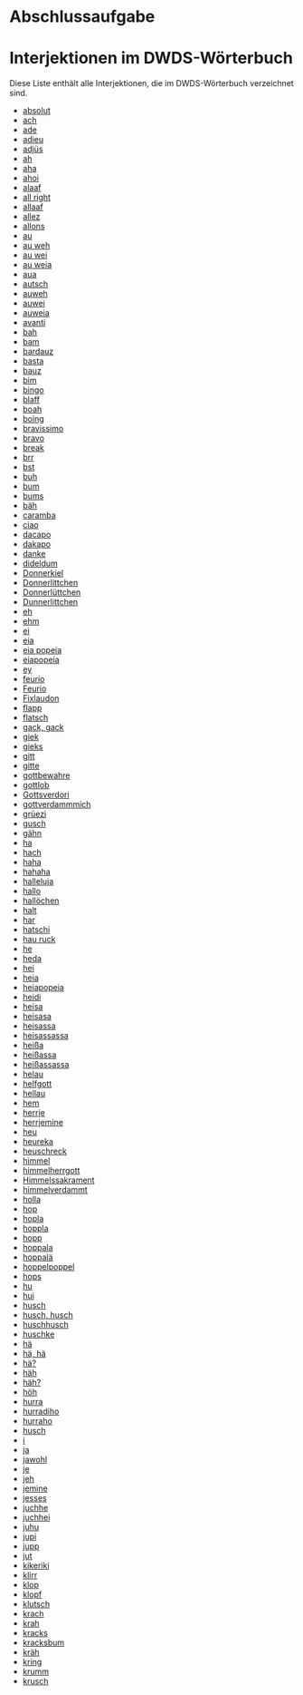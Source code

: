# Abschlussaufgabe
<!DOCTYPE html>
<html lang="de">
<head>
<meta charset="UTF-8">
<meta name="viewport" content="width=device-width, initial-scale=1.0">
</head>
<body>
<h1>Interjektionen im DWDS-Wörterbuch</h1>
<p>Diese Liste enthält alle Interjektionen, die im DWDS-Wörterbuch verzeichnet sind. </h2>
<ul>
    <li><a href="https://www.dwds.de/wb/absolut">absolut</a></li>
    <li><a href="https://www.dwds.de/wb/ach">ach</a></li>
    <li><a href="https://www.dwds.de/wb/ade">ade</a></li>
    <li><a href="https://www.dwds.de/wb/adieu">adieu</a></li>
    <li><a href="https://www.dwds.de/wb/adjüs">adjüs</a></li>
    <li><a href="https://www.dwds.de/wb/ah">ah</a></li>
    <li><a href="https://www.dwds.de/wb/aha">aha</a></li>
    <li><a href="https://www.dwds.de/wb/ahoi">ahoi</a></li>
    <li><a href="https://www.dwds.de/wb/alaaf">alaaf</a></li>
    <li><a href="https://www.dwds.de/wb/all%20right">all right</a></li>
    <li><a href="https://www.dwds.de/wb/allaaf">allaaf</a></li>
    <li><a href="https://www.dwds.de/wb/allez">allez</a></li>
    <li><a href="https://www.dwds.de/wb/allons">allons</a></li>
    <li><a href="https://www.dwds.de/wb/au">au</a></li>
    <li><a href="https://www.dwds.de/wb/au%20weh">au weh</a></li>
    <li><a href="https://www.dwds.de/wb/au%20wei">au wei</a></li>
    <li><a href="https://www.dwds.de/wb/au%20weia">au weia</a></li>
    <li><a href="https://www.dwds.de/wb/aua">aua</a></li>
    <li><a href="https://www.dwds.de/wb/autsch">autsch</a></li>
    <li><a href="https://www.dwds.de/wb/auweh">auweh</a></li>
    <li><a href="https://www.dwds.de/wb/auwei">auwei</a></li>
    <li><a href="https://www.dwds.de/wb/auweia">auweia</a></li>
    <li><a href="https://www.dwds.de/wb/avanti">avanti</a></li>
    <li><a href="https://www.dwds.de/wb/bah">bah</a></li>
    <li><a href="https://www.dwds.de/wb/bam">bam</a></li>
    <li><a href="https://www.dwds.de/wb/bardauz">bardauz</a></li>
    <li><a href="https://www.dwds.de/wb/basta">basta</a></li>
    <li><a href="https://www.dwds.de/wb/bauz">bauz</a></li>
    <li><a href="https://www.dwds.de/wb/bim">bim</a></li>
    <li><a href="https://www.dwds.de/wb/bingo">bingo</a></li>
    <li><a href="https://www.dwds.de/wb/blaff">blaff</a></li>
    <li><a href="https://www.dwds.de/wb/boah">boah</a></li>
    <li><a href="https://www.dwds.de/wb/boing">boing</a></li>
    <li><a href="https://www.dwds.de/wb/bravissimo">bravissimo</a></li>
    <li><a href="https://www.dwds.de/wb/bravo">bravo</a></li>
    <li><a href="https://www.dwds.de/wb/break">break</a></li>
    <li><a href="https://www.dwds.de/wb/brr">brr</a></li>
    <li><a href="https://www.dwds.de/wb/bst">bst</a></li>
    <li><a href="https://www.dwds.de/wb/buh">buh</a></li>
    <li><a href="https://www.dwds.de/wb/bum">bum</a></li>
    <li><a href="https://www.dwds.de/wb/bums">bums</a></li>
    <li><a href="https://www.dwds.de/wb/bäh">bäh</a></li>
    <li><a href="https://www.dwds.de/wb/caramba">caramba</a></li>
    <li><a href="https://www.dwds.de/wb/ciao">ciao</a></li>
    <li><a href="https://www.dwds.de/wb/dacapo">dacapo</a></li>
    <li><a href="https://www.dwds.de/wb/dakapo">dakapo</a></li>
    <li><a href="https://www.dwds.de/wb/danke">danke</a></li>
    <li><a href="https://www.dwds.de/wb/dideldum">dideldum</a></li>
    <li><a href="https://www.dwds.de/wb/Donnerkiel">Donnerkiel</a></li>
    <li><a href="https://www.dwds.de/wb/Donnerlittchen">Donnerlittchen</a></li>
    <li><a href="https://www.dwds.de/wb/Donnerlüttchen">Donnerlüttchen</a></li>
    <li><a href="https://www.dwds.de/wb/Dunnerlittchen">Dunnerlittchen</a></li>
    <li><a href="https://www.dwds.de/wb/eh">eh</a></li>
    <li><a href="https://www.dwds.de/wb/ehm">ehm</a></li>
    <li><a href="https://www.dwds.de/wb/ei">ei</a></li>
    <li><a href="https://www.dwds.de/wb/eia">eia</a></li>
    <li><a href="https://www.dwds.de/wb/eia%20popeia">eia popeia</a></li>
    <li><a href="https://www.dwds.de/wb/eiapopeia">eiapopeia</a></li>
    <li><a href="https://www.dwds.de/wb/ey">ey</a></li>
    <li><a href="https://www.dwds.de/wb/feurio">feurio</a></li>
    <li><a href="https://www.dwds.de/wb/Feurio">Feurio</a></li>
    <li><a href="https://www.dwds.de/wb/Fixlaudon">Fixlaudon</a></li>
    <li><a href="https://www.dwds.de/wb/flapp">flapp</a></li>
    <li><a href="https://www.dwds.de/wb/flatsch">flatsch</a></li>
    <li><a href="https://www.dwds.de/wb/gack,%20gack">gack, gack</a></li>
    <li><a href="https://www.dwds.de/wb/giek">giek</a></li>
    <li><a href="https://www.dwds.de/wb/gieks">gieks</a></li>
    <li><a href="https://www.dwds.de/wb/gitt">gitt</a></li>
    <li><a href="https://www.dwds.de/wb/gitte">gitte</a></li>
    <li><a href="https://www.dwds.de/wb/gottbewahre">gottbewahre</a></li>
    <li><a href="https://www.dwds.de/wb/gottlob">gottlob</a></li>
    <li><a href="https://www.dwds.de/wb/Gottsverdori">Gottsverdori</a></li>
    <li><a href="https://www.dwds.de/wb/gottverdammmich">gottverdammmich</a></li>
    <li><a href="https://www.dwds.de/wb/grüezi">grüezi</a></li>
    <li><a href="https://www.dwds.de/wb/gusch">gusch</a></li>
    <li><a href="https://www.dwds.de/wb/gähn">gähn</a></li>
    <li><a href="https://www.dwds.de/wb/ha">ha</a></li>
    <li><a href="https://www.dwds.de/wb/hach">hach</a></li>
    <li><a href="https://www.dwds.de/wb/haha">haha</a></li>
    <li><a href="https://www.dwds.de/wb/hahaha">hahaha</a></li>
    <li><a href="https://www.dwds.de/wb/halleluja">halleluja</a></li>
    <li><a href="https://www.dwds.de/wb/hallo">hallo</a></li>
    <li><a href="https://www.dwds.de/wb/hallöchen">hallöchen</a></li>
    <li><a href="https://www.dwds.de/wb/halt">halt</a></li>
    <li><a href="https://www.dwds.de/wb/har">har</a></li>
    <li><a href="https://www.dwds.de/wb/hatschi">hatschi</a></li>
    <li><a href="https://www.dwds.de/wb/hau%20ruck">hau ruck</a></li>
    <li><a href="https://www.dwds.de/wb/he">he</a></li>
    <li><a href="https://www.dwds.de/wb/heda">heda</a></li>
    <li><a href="https://www.dwds.de/wb/hei">hei</a></li>
    <li><a href="https://www.dwds.de/wb/heia">heia</a></li>
    <li><a href="https://www.dwds.de/wb/heiapopeia">heiapopeia</a></li>
    <li><a href="https://www.dwds.de/wb/heidi">heidi</a></li>
    <li><a href="https://www.dwds.de/wb/heisa">heisa</a></li>
    <li><a href="https://www.dwds.de/wb/heisasa">heisasa</a></li>
    <li><a href="https://www.dwds.de/wb/heisassa">heisassa</a></li>
    <li><a href="https://www.dwds.de/wb/heisassassa">heisassassa</a></li>
    <li><a href="https://www.dwds.de/wb/heißa">heißa</a></li>
    <li><a href="https://www.dwds.de/wb/heißassa">heißassa</a></li>
    <li><a href="https://www.dwds.de/wb/heißassassa">heißassassa</a></li>
    <li><a href="https://www.dwds.de/wb/helau">helau</a></li>
    <li><a href="https://www.dwds.de/wb/helfgott">helfgott</a></li>
    <li><a href="https://www.dwds.de/wb/hellau">hellau</a></li>
    <li><a href="https://www.dwds.de/wb/hem">hem</a></li>
    <li><a href="https://www.dwds.de/wb/herrje">herrje</a></li>
    <li><a href="https://www.dwds.de/wb/herrjemine">herrjemine</a></li>
    <li><a href="https://www.dwds.de/wb/heu">heu</a></li>
    <li><a href="https://www.dwds.de/wb/heureka">heureka</a></li>
    <li><a href="https://www.dwds.de/wb/heuschreck">heuschreck</a></li>
    <li><a href="https://www.dwds.de/wb/himmel">himmel</a></li>
    <li><a href="https://www.dwds.de/wb/himmelherrgott">himmelherrgott</a></li>
    <li><a href="https://www.dwds.de/wb/Himmelssakrament">Himmelssakrament</a></li>
    <li><a href="https://www.dwds.de/wb/himmelverdammt">himmelverdammt</a></li>
    <li><a href="https://www.dwds.de/wb/holla">holla</a></li>
    <li><a href="https://www.dwds.de/wb/hop">hop</a></li>
    <li><a href="https://www.dwds.de/wb/hopla">hopla</a></li>
    <li><a href="https://www.dwds.de/wb/hoppla">hoppla</a></li>
    <li><a href="https://www.dwds.de/wb/hopp">hopp</a></li>
    <li><a href="https://www.dwds.de/wb/hoppala">hoppala</a></li>
    <li><a href="https://www.dwds.de/wb/hoppalä">hoppalä</a></li>
    <li><a href="https://www.dwds.de/wb/hoppelpoppel">hoppelpoppel</a></li>
    <li><a href="https://www.dwds.de/wb/hops">hops</a></li>
    <li><a href="https://www.dwds.de/wb/hu">hu</a></li>
    <li><a href="https://www.dwds.de/wb/hui">hui</a></li>
    <li><a href="https://www.dwds.de/wb/husch">husch</a></li>
    <li><a href="https://www.dwds.de/wb/husch,%20husch">husch, husch</a></li>
    <li><a href="https://www.dwds.de/wb/huschhusch">huschhusch</a></li>
    <li><a href="https://www.dwds.de/wb/huschke">huschke</a></li>
    <li><a href="https://www.dwds.de/wb/hä">hä</a></li>
    <li><a href="https://www.dwds.de/wb/hä,%20hä">hä, hä</a></li>
    <li><a href="https://www.dwds.de/wb/hä?">hä?</a></li>
    <li><a href="https://www.dwds.de/wb/häh">häh</a></li>
    <li><a href="https://www.dwds.de/wb/häh?">häh?</a></li>
    <li><a href="https://www.dwds.de/wb/höh">höh</a></li>
    <li><a href="https://www.dwds.de/wb/hurra">hurra</a></li>
    <li><a href="https://www.dwds.de/wb/hurradiho">hurradiho</a></li>
    <li><a href="https://www.dwds.de/wb/hurraho">hurraho</a></li>
    <li><a href="https://www.dwds.de/wb/husch">husch</a></li>
    <li><a href="https://www.dwds.de/wb/i">i</a></li>
<li><a href="https://www.dwds.de/wb/ja">ja</a></li>
<li><a href="https://www.dwds.de/wb/jawohl">jawohl</a></li>
<li><a href="https://www.dwds.de/wb/je">je</a></li>
<li><a href="https://www.dwds.de/wb/jeh">jeh</a></li>
<li><a href="https://www.dwds.de/wb/jemine">jemine</a></li>
<li><a href="https://www.dwds.de/wb/jesses">jesses</a></li>
<li><a href="https://www.dwds.de/wb/juchhe">juchhe</a></li>
<li><a href="https://www.dwds.de/wb/juchhei">juchhei</a></li>
<li><a href="https://www.dwds.de/wb/juhu">juhu</a></li>
<li><a href="https://www.dwds.de/wb/jupi">jupi</a></li>
<li><a href="https://www.dwds.de/wb/jupp">jupp</a></li>
<li><a href="https://www.dwds.de/wb/jut">jut</a></li>
<li><a href="https://www.dwds.de/wb/kikeriki">kikeriki</a></li>
<li><a href="https://www.dwds.de/wb/klirr">klirr</a></li>
<li><a href="https://www.dwds.de/wb/klop">klop</a></li>
<li><a href="https://www.dwds.de/wb/klopf">klopf</a></li>
<li><a href="https://www.dwds.de/wb/klutsch">klutsch</a></li>
<li><a href="https://www.dwds.de/wb/krach">krach</a></li>
<li><a href="https://www.dwds.de/wb/krah">krah</a></li>
<li><a href="https://www.dwds.de/wb/kracks">kracks</a></li>
<li><a href="https://www.dwds.de/wb/kracksbum">kracksbum</a></li>
<li><a href="https://www.dwds.de/wb/kräh">kräh</a></li>
<li><a href="https://www.dwds.de/wb/kring">kring</a></li>
<li><a href="https://www.dwds.de/wb/krumm">krumm</a></li>
<li><a href="https://www.dwds.de/wb/krusch">krusch</a></li>
</ul>
</body>
</html>

